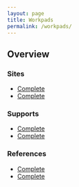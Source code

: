 ```yaml
---
layout: page
title: Workpads
permalink: /workpads/
---
```



<div class="home-columns">
  <div class="column-left">
<div class="home">
<h2>Overview</h2>
 
</div>
</div>


 <div class="column-right">
<h3>Sites</h3>
<ul>
    <li>
      <a href="https://en.wikipedia.org/wiki/Brotli">Complete</a></li>
    <li>
      <a href="https://base64.guru/standards/base64url">Complete</a></li>
</ul>
<h3>Supports</h3>
<ul>
    <li>
      <a href="https://en.wikipedia.org/wiki/Brotli">Complete</a></li>
    <li>
      <a href="https://base64.guru/standards/base64url">Complete</a></li>
</ul>
<h3>References</h3>
<ul>
    <li>
      <a href="https://en.wikipedia.org/wiki/Brotli">Complete</a></li>
    <li>
      <a href="https://base64.guru/standards/base64url">Complete</a></li>
</ul>
  </div>
</div>